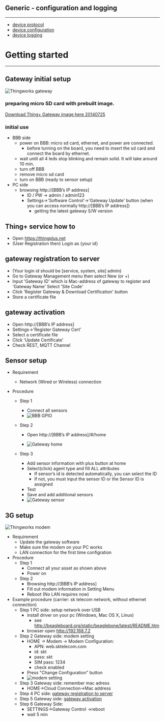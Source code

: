 ## Generic - configuration and logging
----------------------

  * [device protocol](docs/deviceProtocol.md)
  * [device configuration](docs/config.md)
  * [device logging](docs/logging.md)


# Getting started
----------------------

## Gateway initial setup
![Thingworks gateway](docs/image/thingworks.jpg "Thingworks gateway")

### preparing micro SD card with prebuilt image.
[Download Thing+ Gateway image here 20140725](https://www.dropbox.com/s/j4vzm3izs9juz9f/bbb_tp_20140725_2.img.zip)

### initial use
 * BBB side
   * power on BBB: micro sd card, ethernet, and power are connected.
     * before turning on the board, you need to insert the sd card and connect the board by ethernet.
   * wait until all 4 leds stop blinking and remain solid. It will take around 10 min.
   * turn off BBB
   * remove micro sd card
   * turn on BBB (ready to sensor setup)
 * PC side
   * browsing http://[BBB’s IP address]
     * ID / PW -> admin / admin123
     * Settings->'Software Control'->'Gateway Update' button (when you can access normally http://[BBB’s IP address])
       * getting the latest gateway S/W version

## Thing+ service how to
  * Open https://thingplus.net
  * (User Registration then) Login as {your id}

## gateway registration to server
  * (Your login id should be [service, system, site] admin)
  * Go to Gateway Management menu then select New (or +)
  * Input 'Gateway ID' which is Mac-address of gateway to register and 'Gateway Name'
    Select 'Site Code'
  * Click 'Register Gateway & Download Certification' button
  * Store a certificate file

## gateway activation
  * Open http://[BBB’s IP address]
  * Settings->'Register Gateway Cert'
  * Select a certificate file
  * Click 'Update Certificate'
  * Check REST, MQTT Channel

## Sensor setup
 * Requirement
   * Network (Wired or Wireless) connection

 * Procedure
   * Step 1
   	 - Connect all sensors
   	 - ![BBB GPIO](docs/image/bbb_gpio.jpg "BBB GPIO")
   * Step 2
     - Open http://[BBB’s IP address]/#/home

     - ![Gateway home](docs/image/gatewayui_home.png "Gateway home")

   * Step 3
     - Add sensor information with plus button at home
     - Select(click) agent type and fill ALL attributes
     	- If sensor’s id is detected automatically, you can select the ID
     	- If not, you must input the sensor ID or the Sensor ID is assigned
     - Test
     - Save and add additional sensors
     - ![Gateway sensor](docs/image/gatewayui_sensor.png "Gateway sensor")

## 3G setup
![Thingworks modem](docs/image/bbb_modem_z.jpg "Thingworks modem")
 * Requirement
   * Update the gateway software
   * Make sure the modem on your PC works
   * LAN connection for the first time configration
 * Procedure
   * Step 1
     - Connect all your asset as shown above
     - Power on
   * Step 2
     - Browsing http://[BBB’s IP address]
     - Fill out modem information in Setting Menu
     - Reboot (No LAN requires now)
 * Example procedure (carrier: sk telecom network, without ethernet connection)
   * Step 1 PC side: setup network over USB
     - install driver on your pc (Windows, Mac OS X, Linux)
       - see http://beagleboard.org/static/beaglebone/latest/README.htm
     - browser open http://192.168.7.2
   * Step 2 Gateway side: modem setting
     - HOME -> Modem -> Modem Configuration:
        - APN: web.sktelecom.com
        - id: skt
        - pass: skt
        - SIM pass: 1234
        - check enabled
     - Press "Change Configuration" button
     - ![modem setting](docs/image/bbb_modem_setting.png "modem setting")
   * Step 3 Gateway side: remember mac adress
     - HOME->Cloud Connection->Mac address
   * Step 4 PC side: [gateway registration to server](#gateway-registration-to-server)
   * Step 5 Gateway side: [gateway activation](#gateway-activation)
   * Step 6 Gateway Side:
     - SETTINGS->Gateway Control ->reboot
     - wait 5 min
